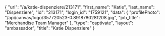 {
    "url": "\/a\/katie-dispenziere\/213171",
    "first_name": "Katie",
    "last_name": "Dispenziere",
    "id": "213171",
    "login_id": "1759121",
    "data": {
        "profilePhoto": "\/api\/canvas\/logo\/357720523-0.8918780281208.jpg",
        "job_title": "Merchandise Team Manager"
    },
    "type": "captivate",
    "layout": "ambassador",
    "title": "Katie Dispenziere"
}